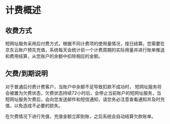# 计费概述

## 收费方式

短网址服务采用后付费方式，根据不同计费项的使用量情况，按日结算。您需要在京东云账户预先充值，系统每天会统计前一个计费周期的实际用量并进行账单推送和费用结算，从您账户的余额中扣除相应的金额。

## 欠费/到期说明

对于普通后付费计费客户，当账户中余额不足导致扣款不成功时， 短网址服务将会被置为欠费状态，欠费状态持续72小时后，会停止当前账户的短网址服务，当短网址服务欠费后，会向您发送邮件和短信通知，请您务必注意查看通知并及时充值，以免造成不必要的损失。

在欠费情况下进行充值，充值金额立即到账，之后系统会自动结算欠款账单。